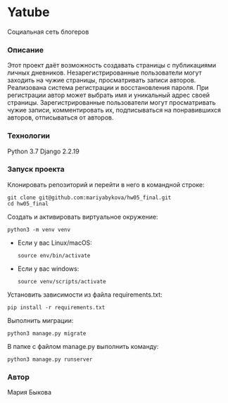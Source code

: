 # Yatube
Социальная сеть блогеров
### Описание 
Этот проект даёт возможность создавать страницы с публикациями личных дневников. Незарегистрированные пользователи могут заходить на чужие страницы, просматривать записи авторов. Реализована система регистрации и восстановления пароля. При регистрации автор может выбрать имя и уникальный адрес своей страницы. Зарегистрированные пользователи могут просматривать чужие записи, комментировать их, подписываться на понравившихся авторов, отписываться от авторов.
### Технологии
Python 3.7 
Django 2.2.19
### Запуск проекта
Клонировать репозиторий и перейти в него в командной строке:
```
git clone git@github.com:mariyabykova/hw05_final.git
cd hw05_final 
``` 
Создать и активировать виртуальное окружение:
```
python3 -m venv venv 
``` 
* Если у вас Linux/macOS:
  ``` 
  source env/bin/activate
  ``` 
* Если у вас windows:
  ``` 
  source venv/scripts/activate
  ``` 
Установить зависимости из файла requirements.txt:
```
pip install -r requirements.txt 
``` 
Выполнить миграции:
```
python3 manage.py migrate
```
В папке с файлом manage.py выполнить команду: 
``` 
python3 manage.py runserver 
```
### Автор
Мария Быкова

